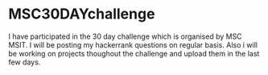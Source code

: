 # MSC30DAYchallenge
I have participated in the 30 day challenge which is organised by MSC MSIT. I will be posting my hackerrank questions on regular basis. Also i will be working on projects thoughout the challenge and upload them in the 
last few days.
